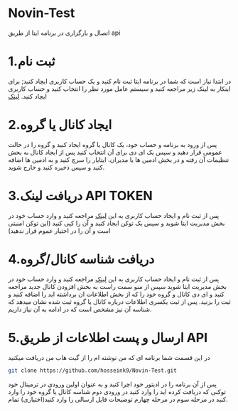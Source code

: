 # Novin-Test
اتصال و بارگزاری در برنامه ایتا از طریق api

# 1.ثبت نام
در ابتدا نیاز است که شما در برنامه ایتا ثبت نام کنید و یک حساب کاربری ایچاد کنید;
برای اینکار به لینک زیر مراجعه کنید و سیستم عامل مورد نظر را انتخاب کنید و حساب کاربری ایچاد کنید.
[لینک](https://eitaa.com/)

# 2.ایجاد کانال یا گروه
پس از ورود به برنامه و حساب خود، یک کانال یا گروه ایجاد کنید و گروه را در حالت عمومی قرار دهید و سپس یک ای دی برای آن انتخاب کنید
پس از ایجاد کانال به بحش تنظیمات آن رفته و در بخش ادمین ها یا مدیران، ایتایار را سرچ کنید و به ادمین ها اضافه کنید و سپس ذخیره کنید و خارج شوید.

# 3.دریافت لینک API TOKEN
پس از ثبت نام و ایجاد حساب کاربری به این [لینک](https://eitaayar.ir/admin/api) مراجعه کنید و وارد حساب خود در بخش مدیریت ایتا شوید
و سپس یک توکن ایجاد کنید و آن را کپی کنید
(این توکن امنیتی است و آن را در اختیار عموم قرار ندهید)

# 4.دریافت شناسه کانال/گروه
پس از ثبت نام و ایجاد حساب کاربری به این [لینک](https://eitaayar.ir/admin/peer/add) مراجعه کنید و وارد حساب خود در بخش مدیریت ایتا شوید
سپس از منو سمت راست به بخش افزودن کانال جدید مراحعه کنید و ای دی کانال و گروه خود را که از بخش اطلاعات ان برداشته اید را اضافه کنید و ثبت را بزنید.
پس از ثبت یکسری اطلاعات درباره کانال یا گروه ثبت شده نشان میدهد که شناسه آن نیز مشخص است که در ادامه به آن نیاز داریم.

# 5.ارسال و پست اطلاعات از طریق API
در این قسمت شما برنامه ای که من نوشته ام را از گیت هاب من دریافت میکنید
```bash
git clone https://github.com/hosseink9/Novin-Test.git
```
پس از آن برنامه را در ادیتور خود اچرا کنید و به عنوان اولین ورودی در ترمینال خود توکنی که دریافت کرده اید را وارد کنید
در ورودی دوم شناسه کانال یا گروه خود را وارد کنید
در مرحله سوم
در مرحله چهارم توضیحات فایل ارسالی را وارد کنید(اختیاری)
تمام.

